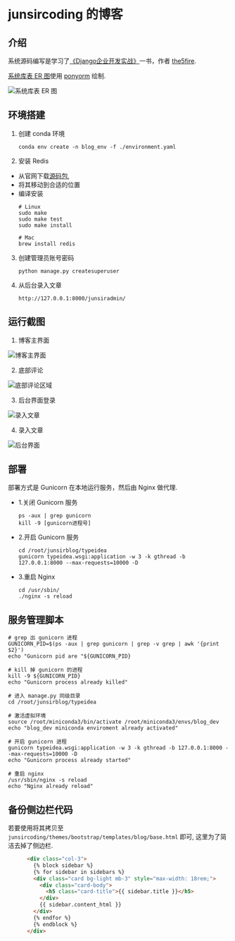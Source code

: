# junsircoding 的博客

## 介绍

系统源码编写是学习了[《Django企业开发实战》](https://item.jd.com/12537842.html)一书，作者 [the5fire](https://www.the5fire.com/). 

[系统库表 ER 图](https://editor.ponyorm.com/user/junsircoding/junsirblog/designer)使用 [ponyorm](https://ponyorm.org/) 绘制. 

![系统库表 ER 图](./docs/junsirblog.png)

## 环境搭建

1. 创建 conda 环境

    ```shell
    conda env create -n blog_env -f ./environment.yaml
    ```

2. 安装 Redis

  - 从官网下载[源码包](http://download.redis.io/releases/redis-6.2.6.tar.gz), 
  - 将其移动到合适的位置
  - 编译安装
    ```shell
    # Linux
    sudo make
    sudo make test
    sudo make install

    # Mac
    brew install redis
    ```

3. 创建管理员账号密码

    ```shell
    python manage.py createsuperuser
    ```

4. 从后台录入文章

    ```http
    http://127.0.0.1:8000/junsiradmin/
    ```

## 运行截图

1. 博客主界面

![博客主界面](./docs/base01.png)

2. 底部评论

![底部评论区域](./docs/base02.png)

3. 后台界面登录

![录入文章](./docs/admin02.png)

4. 录入文章

![后台界面](./docs/admin01.png)


## 部署

部署方式是 Gunicorn 在本地运行服务，然后由 Nginx 做代理. 

- 1.关闭 Gunicorn 服务
    ```shell
    ps -aux | grep gunicorn
    kill -9 [gunicorn进程号]
    ```
- 2.开启 Gunicorn 服务
    ```shell
    cd /root/junsirblog/typeidea
    gunicorn typeidea.wsgi:application -w 3 -k gthread -b 127.0.0.1:8000 --max-requests=10000 -D
    ```
- 3.重启 Nginx
    ```shell
    cd /usr/sbin/
    ./nginx -s reload
    ```

## 服务管理脚本

```shell
# grep 出 gunicorn 进程
GUNICORN_PID=$(ps -aux | grep gunicorn | grep -v grep | awk '{print $2}')
echo "Gunicorn pid are "${GUNICORN_PID}

# kill 掉 gunicorn 的进程
kill -9 ${GUNICORN_PID}
echo "Gunicorn process already killed"

# 进入 manage.py 同级目录
cd /root/junsirblog/typeidea

# 激活虚拟环境
source /root/miniconda3/bin/activate /root/miniconda3/envs/blog_dev
echo "blog_dev miniconda enviroment already activated"

# 开启 gunicorn 进程
gunicorn typeidea.wsgi:application -w 3 -k gthread -b 127.0.0.1:8000 --max-requests=10000 -D
echo "Gunicorn process already started"

# 重启 nginx
/usr/sbin/nginx -s reload
echo "Nginx already reload"
```

## 备份侧边栏代码

若要使用将其拷贝至 `junsircoding/themes/bootstrap/templates/blog/base.html` 即可, 这里为了简洁去掉了侧边栏.

```html
      <div class="col-3">
        {% block sidebar %}
        {% for sidebar in sidebars %}
        <div class="card bg-light mb-3" style="max-width: 18rem;">
          <div class="card-body">
            <h5 class="card-title">{{ sidebar.title }}</h5>
          </div>
          {{ sidebar.content_html }}
        </div>
        {% endfor %}
        {% endblock %}
      </div>
```
